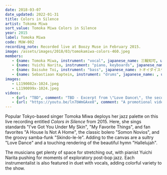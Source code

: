 ```yaml
---
date: 2018-03-07
date_updated: 2022-01-31
title: Colors in Silence
artist: Tokoma Miwa
sort_value: Tomoka Miwa Colors in Silence
year: 2015
label: Tomoka Miwa
code: MUW-002
recording_note: Recorded live at Boozy Muse in February 2015.
image: /assets/images/2018/03/tomokamiwa-colors-460.jpeg
members:
   - {name: Tomoka Miwa, instrument: "vocal", japanese_name: 三輪知可, url: "https://www.miwatomoka.com/"}
   - {name: Yuichi Narita, instrument: "piano, keyboards", japanese_name: 成田祐一, url: "http://www.yuichinarita.com/"}
   - {name: Daisuke Toi, instrument: "bass", japanese_name: トオイダイスケ, url: "http://www.daisuketoi.com/"}
   - {name: Sebastiaan Kaptein, instrument: "drums", japanese_name: , url: "https://canopusdrums.com/en/endorsers/sebastiaan-kaptein/"}
images:
   - L1190082x-1024.jpeg
   - L1190099x-1024.jpeg
videos: 
   - {url: "TBD", comment: "TBD - Excerpt from \"Love Dance\", the second track from this album"}
   - {url: "https://youtu.be/ln7bWmGAxe8", comment: "A promotional video from Tomoka Miwa for an album containing original pop songs, released in 2017"}
---
```

Popular Tokyo-based singer Tomoka Miwa deploys her jazz palette on this live recording entitled *Colors in Silence* from 2015. Here, she sings standards "I've Got You Under My Skin", "My Favorite Things", and fan favorites "A House Is Not A Home", the classic bolero "Somon Novios", and the groovy samba-funk "Skindo-le-le". Adding to the canvas are a sultry "Love Dance" and a touching rendering of the beautiful hymn "Hallelujah".

The musicians get plenty of space for stretching out, with pianist Yuichi Narita pushing for moments of exploratory post-bop jazz. Each instrumentalist is also featured in duet with vocals, adding colorful variety to the show.

